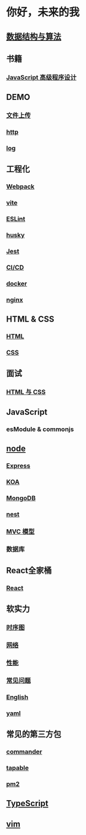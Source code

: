 # 你好，未来的我 
## [数据结构与算法](./algorithm/algorithm/algorithm.md) 
## 书籍 
### [JavaScript 高级程序设计](./books/ProfessionalJavaScript/) 
## DEMO 
### [文件上传](./demo/upload/) 
### [http](./demo/http/http.md) 
### [log](./demo/log/) 
## 工程化 
### [Webpack](./engine/Webpack/README.md) 
### [vite](./engine/vite/README.md) 
### [ESLint](./engine/ESLint/ESLint.md) 
### [husky](./engine/husky/README.md) 
### [Jest](./engine/Jest/README.md) 
### [CI/CD](./engine/CI/ci.md) 
### [docker](./engine/docker/docker.md) 
### [nginx](./engine/nginx/nginx.md) 
## HTML & CSS 
### [HTML](./HTML/HTML/HTML.md) 
### [CSS](./HTML/CSS/CSS.md) 
## 面试 
### [HTML 与 CSS](./interview/html5/) 
## JavaScript 
### esModule & commonjs 
## [node](./node/node/node.md) 
### [Express](./node/express/) 
### [KOA](./node/koa/) 
### [MongoDB](./node/mongodb/) 
### [nest](./node/nest/) 
### [MVC 模型](./node/mvc/) 
### 数据库 
## React全家桶 
### [React](./react/react/) 
## 软实力 
### [时序图](./soft-power/sequence) 
### [网络](./soft-power/network/) 
### [性能](./soft-power/performance/) 
### [常见问题](./soft-power/Q%26A/) 
### [English](./soft-power/English/) 
### [yaml](./soft-power/yaml/yaml.md) 
## 常见的第三方包 
### [commander](./third-part/commander/) 
### [tapable](./third-part/tapable/) 
### [pm2](./third-part/pm2/) 
## [TypeScript](./TypeScript/TypeScript/TypeScript.md) 
## [vim](./vim/vim/vim.md) 
